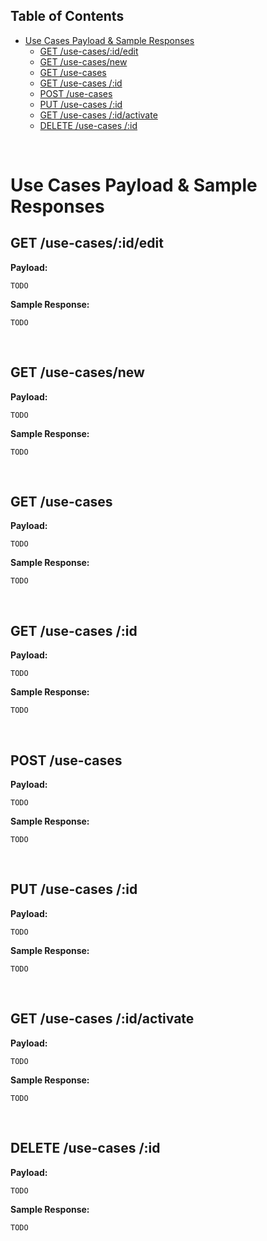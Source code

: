 ## **Table of Contents**
- [Use Cases Payload & Sample Responses](#use-cases-payload--sample-responses)
  - [GET /use-cases/:id/edit](#get-use-casesidedit)
  - [GET /use-cases/new](#get-use-casesnew)
  - [GET /use-cases](#get-use-cases)
  - [GET /use-cases /:id](#get-use-cases-id)
  - [POST /use-cases](#post-use-cases)
  - [PUT /use-cases /:id](#put-use-cases-id)
  - [GET /use-cases /:id/activate](#get-use-cases-idactivate)
  - [DELETE /use-cases /:id](#delete-use-cases-id)

<br>

# Use Cases Payload & Sample Responses

## GET /use-cases/:id/edit

**Payload:**
```
TODO
```

**Sample Response:**
```
TODO
```

<br>

## GET /use-cases/new

**Payload:**
```
TODO
```

**Sample Response:**
```
TODO
```

<br>

## GET /use-cases

**Payload:**
```
TODO
```

**Sample Response:**
```
TODO
```

<br>

## GET /use-cases /:id

**Payload:**
```
TODO
```

**Sample Response:**
```
TODO
```

<br>

## POST /use-cases

**Payload:**
```
TODO
```

**Sample Response:**
```
TODO
```

<br>

## PUT /use-cases /:id

**Payload:**
```
TODO
```

**Sample Response:**
```
TODO
```

<br>

## GET /use-cases /:id/activate

**Payload:**
```
TODO
```

**Sample Response:**
```
TODO
```

<br>

## DELETE /use-cases /:id

**Payload:**
```
TODO
```

**Sample Response:**
```
TODO
```

